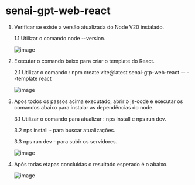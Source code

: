 # senai-gpt-web-react

1. Verificar se existe a versão atualizada do Node V20 instalado.
   
    1.1 Utilizar o comando node --version.

   ![image](https://github.com/user-attachments/assets/f0857b56-a600-4463-9836-3ee2c7d504e8)

2. Executar o comando baixo para criar o template do React.

    2.1 Utilizar o comando : npm create vite@latest senai-gtp-web-react -- --template react 

   ![image](https://github.com/user-attachments/assets/69c18e72-182d-4b3f-aca6-20e6d7971244)

3. Apos todos os passos acima executado, abrir o js-code e executar os comandos abaixo para instalar as dependências do node.
   
   3.1 Utilizar o comando para atualizar : nps install e nps run dev.
   
   3.2 nps install - para buscar atualizações.
   
   3.3 nps run dev - para subir os servidores.

   ![image](https://github.com/user-attachments/assets/f33565f8-6b1e-468f-8065-f05ddb8e59f9)

4. Após todas etapas concluidas o resultado esperado é o abaixo.

   ![image](https://github.com/user-attachments/assets/a0b25eaa-fa78-4705-9a2e-79596b281c39)




